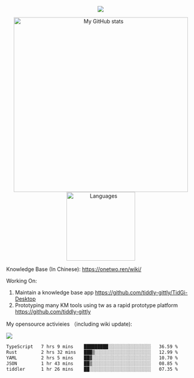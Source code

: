 <a href="https://github.com/linonetwo">
    <p align="center">
        <img src="https://github-profile-trophy.vercel.app/?username=linonetwo&column=7&theme=onedark"/>
    </p>
</a>
<a align="center" href="https://github.com/linonetwo">
  <p align="center">
    <img src="https://github-readme-stats.vercel.app/api?username=linonetwo&show_icons=true&count_private=true" alt="My GitHub stats" width="465"/>
    <img src="https://github-readme-stats.vercel.app/api/top-langs/?username=linonetwo&layout=compact&langs_count=10" alt="Languages" height="183">
  </p>
</a>

Knowledge Base (In Chinese): https://onetwo.ren/wiki/

Working On: 

1. Maintain a knowledge base app https://github.com/tiddly-gittly/TidGi-Desktop
1. Prototyping many KM tools using tw as a rapid prototype platform https://github.com/tiddly-gittly

My opensource activieies （including wiki update):

![](https://visitor-badge.glitch.me/badge?page_id=linonetwo.linonetwo)

<!--START_SECTION:waka-->

```txt
TypeScript   7 hrs 9 mins    █████████░░░░░░░░░░░░░░░░   36.59 %
Rust         2 hrs 32 mins   ███▒░░░░░░░░░░░░░░░░░░░░░   12.99 %
YAML         2 hrs 5 mins    ██▓░░░░░░░░░░░░░░░░░░░░░░   10.70 %
JSON         1 hr 43 mins    ██▒░░░░░░░░░░░░░░░░░░░░░░   08.85 %
tiddler      1 hr 26 mins    ██░░░░░░░░░░░░░░░░░░░░░░░   07.35 %
```

<!--END_SECTION:waka-->
